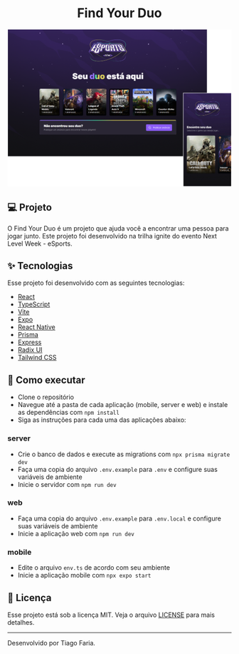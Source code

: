 <h1 align="center">Find Your Duo</h1>

<p align="center">
  <img alt="Find Your Duo" src=".github/preview.png">
</p>

## 💻 Projeto

O Find Your Duo é um projeto que ajuda você a encontrar uma pessoa para jogar junto. Este projeto foi desenvolvido na trilha ignite do evento Next Level Week - eSports.

## ✨ Tecnologias

Esse projeto foi desenvolvido com as seguintes tecnologias:

- [React](https://reactjs.org)
- [TypeScript](https://www.typescriptlang.org/)
- [Vite](https://vitejs.dev/)
- [Expo](https://docs.expo.dev/)
- [React Native](https://reactnative.dev/)
- [Prisma](https://www.prisma.io/)
- [Express](https://expressjs.com/pt-br/)
- [Radix UI](https://www.radix-ui.com/)
- [Tailwind CSS](https://tailwindcss.com/)

## 🚀 Como executar

- Clone o repositório
- Navegue até a pasta de cada aplicação (mobile, server e web) e instale as dependências com `npm install`
- Siga as instruções para cada uma das aplicações abaixo:

### server

- Crie o banco de dados e execute as migrations com `npx prisma migrate dev`
- Faça uma copia do arquivo `.env.example` para `.env` e configure suas variáveis de ambiente
- Inicie o servidor com `npm run dev`

### web

- Faça uma copia do arquivo `.env.example` para `.env.local` e configure suas variáveis de ambiente
- Inicie a aplicação web com `npm run dev`

### mobile

- Edite o arquivo `env.ts` de acordo com seu ambiente
- Inicie a aplicação mobile com `npx expo start`

## 📄 Licença

Esse projeto está sob a licença MIT. Veja o arquivo [LICENSE](LICENSE) para mais detalhes.

---

Desenvolvido por Tiago Faria.
